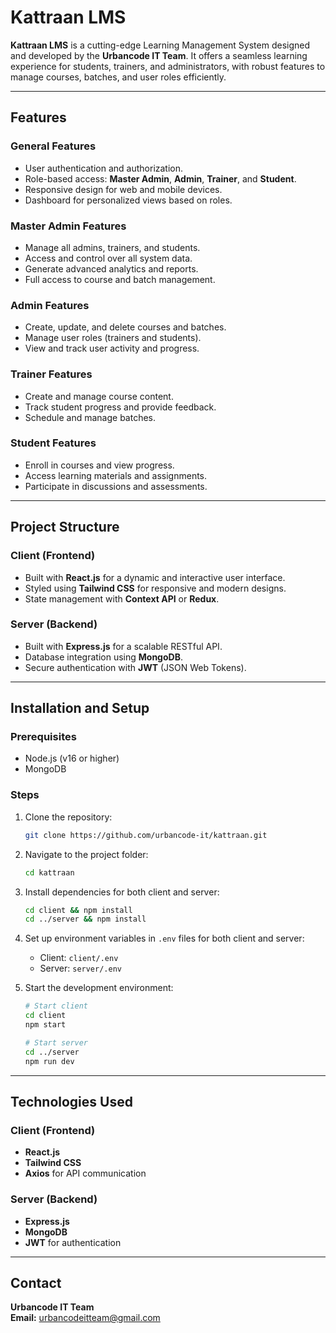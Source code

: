 # Kattraan LMS

**Kattraan LMS** is a cutting-edge Learning Management System designed and developed by the **Urbancode IT Team**. It offers a seamless learning experience for students, trainers, and administrators, with robust features to manage courses, batches, and user roles efficiently.

---

## Features

### General Features
- User authentication and authorization.
- Role-based access: **Master Admin**, **Admin**, **Trainer**, and **Student**.
- Responsive design for web and mobile devices.
- Dashboard for personalized views based on roles.

### Master Admin Features
- Manage all admins, trainers, and students.
- Access and control over all system data.
- Generate advanced analytics and reports.
- Full access to course and batch management.

### Admin Features
- Create, update, and delete courses and batches.
- Manage user roles (trainers and students).
- View and track user activity and progress.

### Trainer Features
- Create and manage course content.
- Track student progress and provide feedback.
- Schedule and manage batches.

### Student Features
- Enroll in courses and view progress.
- Access learning materials and assignments.
- Participate in discussions and assessments.

---

## Project Structure

### Client (Frontend)
- Built with **React.js** for a dynamic and interactive user interface.
- Styled using **Tailwind CSS** for responsive and modern designs.
- State management with **Context API** or **Redux**.

### Server (Backend)
- Built with **Express.js** for a scalable RESTful API.
- Database integration using **MongoDB**.
- Secure authentication with **JWT** (JSON Web Tokens).

---

## Installation and Setup

### Prerequisites
- Node.js (v16 or higher)
- MongoDB

### Steps
1. Clone the repository:
   ```bash
   git clone https://github.com/urbancode-it/kattraan.git
   ```
2. Navigate to the project folder:
   ```bash
   cd kattraan
   ```
3. Install dependencies for both client and server:
   ```bash
   cd client && npm install
   cd ../server && npm install
   ```
4. Set up environment variables in `.env` files for both client and server:
   - Client: `client/.env`
   - Server: `server/.env`

5. Start the development environment:
   ```bash
   # Start client
   cd client
   npm start

   # Start server
   cd ../server
   npm run dev
   ```

---

## Technologies Used

### Client (Frontend)
- **React.js**
- **Tailwind CSS**
- **Axios** for API communication

### Server (Backend)
- **Express.js**
- **MongoDB**
- **JWT** for authentication

---

## Contact

**Urbancode IT Team**  
**Email:** [urbancodeitteam@gmail.com](mailto:urbancodeitteam@gmail.com)
